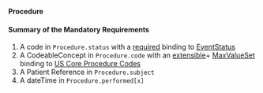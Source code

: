 **Procedure**

#### Summary of the Mandatory Requirements
1.  A  code  in `Procedure.status`
with a [required](http://hl7.org/fhir/R4/terminologies.html#required)
 binding to [EventStatus](http://hl7.org/fhir/ValueSet/event-status)
1.  A  CodeableConcept  in `Procedure.code`
with an [extensible](http://hl7.org/fhir/R4/terminologies.html#extensible)\+ [MaxValueSet](general-guidance.html#max-binding)
 binding to [US Core Procedure Codes](http://hl7.org/fhir/us/core/ValueSet/us-core-procedure-code)
1.  A Patient Reference  in `Procedure.subject`
1.  A  dateTime  in `Procedure.performed[x]`